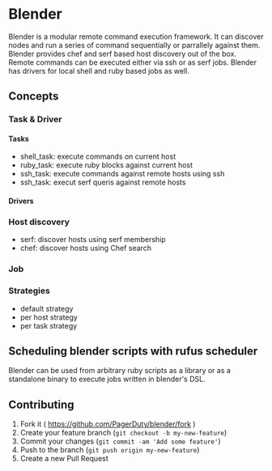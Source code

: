 # Blender

Blender is a modular remote command execution framework. It can discover nodes
and run a series of command sequentially or parrallely against them. Blender
provides chef and serf based host discovery out of the box. Remote commands
can be executed either via ssh or as serf jobs. Blender has drivers for local
shell and ruby based jobs as well.

## Concepts

### Task & Driver

#### Tasks

  - shell_task: execute commands on current host
  - ruby_task: execute ruby blocks against current host
  - ssh_task: execute commands against remote hosts using ssh
  - ssh_task: execut serf queris against remote hosts

#### Drivers


### Host discovery

  - serf: discover hosts using serf membership
  - chef: discover hosts using Chef search

### Job

### Strategies

  - default strategy
  - per host strategy
  - per task strategy

## Scheduling blender scripts with rufus scheduler


Blender can be used from arbitrary ruby scripts as a library or as a standalone
binary to execute jobs written in blender's DSL.



## Contributing

1. Fork it ( https://github.com/PagerDuty/blender/fork )
2. Create your feature branch (`git checkout -b my-new-feature`)
3. Commit your changes (`git commit -am 'Add some feature'`)
4. Push to the branch (`git push origin my-new-feature`)
5. Create a new Pull Request
